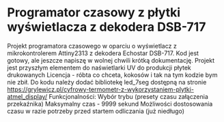 # Programator czasowy z płytki wyświetlacza z dekodera DSB-717
Projekt programatora czasowego w oparciu o wyświetlacz z mikrokontrolerem Attiny2313 z dekodera Echostar DSB-717. Kod jest gotowy, ale jeszcze napiszę w wolnej chwili krótką dokumentację. Projekt jest przyszłym elementem do naświetlarki UV do produkcji płytek drukowanych
Licencja - róbta co chceta, kokosów i tak na tym kodzie bym nie zbił.
Do kodu należy dodać bibliotekę led_7seg dostępną na stronie https://grylewicz.pl/cyfrowy-termometr-z-wykorzystaniem-plytki-atmel_display/
Funkcjonalności:
Wybór trybu (presety czasu załączenia przekaźnika)
Maksymalny czas - 9999 sekund
Możliwości dostosowania czasu w razie potrzeby przed startem odliczania (już niedługo)


